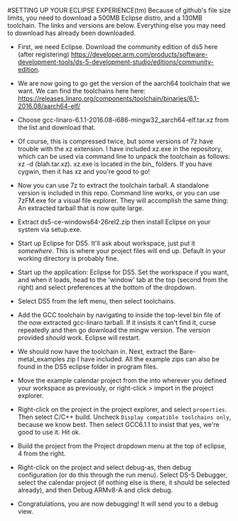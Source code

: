 #SETTING UP YOUR ECLIPSE EXPERIENCE(tm)
Because of github's file size limits, you need to download a 500MB Eclipse distro, and a 130MB toolchain. The links and versions are below. Everything else you may need to download has already been downloaded.

- First, we need Eclipse. Download the community edition of ds5 here (after registering) https://developer.arm.com/products/software-development-tools/ds-5-development-studio/editions/community-edition.

- We are now going to go get the version of the aarch64 toolchain that we want. We can find the toolchains here here: https://releases.linaro.org/components/toolchain/binaries/6.1-2016.08/aarch64-elf/

- Choose gcc-linaro-6.1.1-2016.08-i686-mingw32_aarch64-elf.tar.xz from the list and download that.

- Of course, this is compressed twice, but some versions of 7z have trouble with the xz extension. I have included xz.exe in the repository, which can be used via command line to unpack the toolchain as follows: xz -d (blah.tar.xz). xz.exe is located in the bin_ folders. If you have cygwin, then it has xz and you're good to go!

- Now you can use 7z to extract the toolchain tarball. A standalone version is included in this repo. Command line works, or you can use 7zFM.exe for a visual file explorer. They will accomplish the same thing: An extracted tarball that is now quite large.

- Extract ds5-ce-windows64-26rel2.zip then install Eclipse on your system via setup.exe.

- Start up Eclipse for DS5. It'll ask about workspace, just put it *somewhere*. This is where your project files will end up. Default in your working directory is probably fine.

- Start up the application: Eclipse for DS5. Set the workspace if you want, and when it loads, head to the 'window' tab at the top (second from the right) and select preferences at the bottom of the dropdown.

- Select DS5 from the left menu, then select toolchains.

- Add the GCC toolchain by navigating to inside the top-level bin file of the now extracted gcc-linaro tarball. If it insists it can't find it, curse repeatedly and then go download the mingw version. The version provided *should* work. Eclipse will restart.

- We should now have the toolchain in. Next, extract the Bare-metal_examples zip I have included. All the example zips can also be found in the DS5 eclipse folder in program files.

- Move the example calendar project from the into wherever you defined your workspace as previously, or right-click > import in the project explorer.

- Right-click on the project in the project explorer, and select `properties`. Then select C/C++ build. Uncheck `Display compatible toolchains only`, because we know best. Then select GCC6.1.1 to insist that yes, we're good to use it. Hit ok.

- Build the project from the Project dropdown menu at the top of eclipse, 4 from the right.

- Right-click on the project and select debug-as, then debug configuration (or do this through the run menu). Select DS-5 Debugger, select the calendar project (if nothing else is there, it should be selected already), and then Debug ARMv8-A and click debug.

- Congratulations, you are now debugging! It will send you to a debug view.
